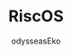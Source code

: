 ---
author: odysseasEko
title: RiscOS
year: 1987
image_url: /images/risc-os.png
caption: Το RISC OS είναι ένα λειτουργικό σύστημα υπολογιστών που σχεδιάστηκε αρχικά από την Acorn Computers Ltd στο Cambridge της Αγγλίας. Κυκλοφόρησε για πρώτη φορά το 1987 και σχεδιάστηκε για να τρέχει στο chipset ARM, το οποίο η Acorn είχε σχεδιάσει ταυτόχρονα για χρήση στη νέα σειρά προσωπικών υπολογιστών Archimedes. Το RISC OS πήρε το όνομά του από την αρχιτεκτονική RISC (reduced instruction set computer) που υποστηρίζει.
license_url: https://upload.wikimedia.org/wikipedia/commons/thumb/5/5a/Acorn_Archimedes_A3020_%28_Bletchley_Park%2C_translucent_%29.png/640px-Acorn_Archimedes_A3020_%28_Bletchley_Park%2C_translucent_%29.png
license_text: Attribution 2.0 Generic (CC BY 2.0) 
categories:
  - Ορισμός
  - Εφαρμογές
  - Επιφάνεια εργασίας
tags:
  - RISC
  - Acorn Computers Ltd
  - ARM
---